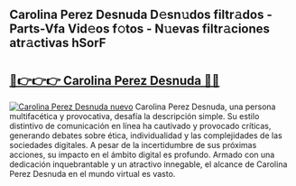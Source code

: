 ## Carolina Perez Desnuda D𝚎sn𝚞dos filtr𝚊dos - Parts-Vfa Vid𝚎os f𝚘tos - N𝚞evas filtr𝚊ciones atr𝚊ctivas hSorF

# <h2><a href="http://mb756n.tromn.icu/?c=Carolina+Perez+Desnuda">🔗👉👉👉 Carolina Perez Desnuda 🔗🔗</a></h2>

[![Carolina Perez Desnuda nuevo](https://i.imgur.com/pEAQMta.gif)](http://mb756n.tromn.icu/?c=Carolina+Perez+Desnuda)
Carolina Perez Desnuda, una persona multifacética y provocativa, desafía la descripción simple. Su estilo distintivo de comunicación en línea ha cautivado y provocado críticas, generando debates sobre ética, individualidad y las complejidades de las sociedades digitales. A pesar de la incertidumbre de sus próximas acciones, su impacto en el ámbito digital es profundo. Armado con una dedicación inquebrantable y un atractivo innegable, el alcance de Carolina Perez Desnuda en el mundo virtual es vasto.
